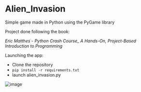# Alien_Invasion

Simple game made in Python using the PyGame library

Project done following the book:

*Eric Matthes - Python Crash Course_ A Hands-On, Project-Based Introduction to Programming*

Launching the app:

- Clone the repository
- `pip install -r requirements.txt`
- launch alien_invasion.py

![image](https://user-images.githubusercontent.com/31844970/172043345-d1aeea47-19d3-4543-b4e8-4c5468dfdb35.png)

